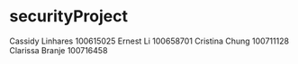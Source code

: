 # securityProject

 Cassidy Linhares
 100615025
 Ernest Li
 100658701
 Cristina Chung
 100711128
 Clarissa Branje
 100716458


